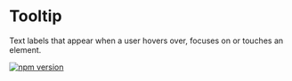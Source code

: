 # Tooltip

Text labels that appear when a user hovers over, focuses on or touches an element.

[![npm version](https://img.shields.io/npm/v/%40vrembem%2Ftooltip.svg)](https://www.npmjs.com/package/%40vrembem%2Ftooltip)
